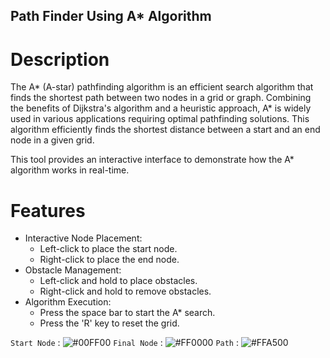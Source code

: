 ## Path Finder Using A* Algorithm

# Description
The A* (A-star) pathfinding algorithm is an efficient search algorithm that finds the shortest path between two nodes in a grid or graph. Combining the benefits of Dijkstra's algorithm and a heuristic approach, A* is widely used in various applications requiring optimal pathfinding solutions.
This algorithm efficiently finds the shortest distance between a start and an end node in a given grid.

This tool provides an interactive interface to demonstrate how the A* algorithm works in real-time.

# Features
- Interactive Node Placement:
   - Left-click to place the start node.
   - Right-click to place the end node.
- Obstacle Management:
   - Left-click and hold to place obstacles.
   - Right-click and hold to remove obstacles.
- Algorithm Execution:
   - Press the space bar to start the A* search.
   - Press the 'R' key to reset the grid.

`Start Node` : ![#00FF00](https://placehold.co/10x10/00FF00/00FF00.png)
`Final Node` : ![#FF0000](https://placehold.co/10x10/FF0000/FF0000.png)
`Path` : ![#FFA500](https://placehold.co/10x10/FFA500/FFA500.png)
